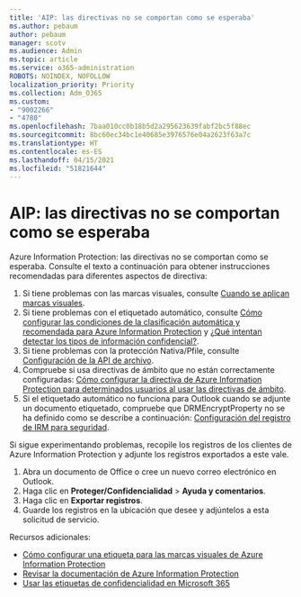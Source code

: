 ```yaml
---
title: 'AIP: las directivas no se comportan como se esperaba'
ms.author: pebaum
author: pebaum
manager: scotv
ms.audience: Admin
ms.topic: article
ms.service: o365-administration
ROBOTS: NOINDEX, NOFOLLOW
localization_priority: Priority
ms.collection: Adm_O365
ms.custom:
- "9002266"
- "4780"
ms.openlocfilehash: 7baa010cc0b18b5d2a295623639fabf2bc5f88ec
ms.sourcegitcommit: 8bc60ec34bc1e40685e3976576e04a2623f63a7c
ms.translationtype: HT
ms.contentlocale: es-ES
ms.lasthandoff: 04/15/2021
ms.locfileid: "51821644"
---
```

# <a name="aip-policies-not-behaving-as-expected"></a>AIP: las directivas no se comportan como se esperaba

Azure Information Protection: las directivas no se comportan como se esperaba. Consulte el texto a continuación para obtener instrucciones recomendadas para diferentes aspectos de directiva:

1. Si tiene problemas con las marcas visuales, consulte [Cuando se aplican marcas visuales](https://docs.microsoft.com/azure/information-protection/configure-policy-markings#when-visual-markings-are-applied).
2. Si tiene problemas con el etiquetado automático, consulte [Cómo configurar las condiciones de la clasificación automática y recomendada para Azure Information Protection](https://docs.microsoft.com/azure/information-protection/configure-policy-classification) y [¿Qué intentan detectar los tipos de información confidencial?](https://docs.microsoft.com/microsoft-365/compliance/sensitive-information-type-entity-definitions).
3. Si tiene problemas con la protección Nativa/Pfile, consulte [Configuración de la API de archivo](https://docs.microsoft.com/azure/information-protection/develop/file-api-configuration).
4. Compruebe si usa directivas de ámbito que no están correctamente configuradas: [Cómo configurar la directiva de Azure Information Protection para determinados usuarios al usar las directivas de ámbito](https://docs.microsoft.com/azure/information-protection/configure-policy-scope).
5. Si el etiquetado automático no funciona para Outlook cuando se adjunte un documento etiquetado, compruebe que DRMEncryptProperty no se ha definido como se describe a continuación: [Configuración del registro de IRM para seguridad](https://docs.microsoft.com/deployoffice/security/protect-sensitive-messages-and-documents-by-using-irm-in-office#office-2016-irm-registry-key-options).

Si sigue experimentando problemas, recopile los registros de los clientes de Azure Information Protection y adjunte los registros exportados a este vale.

1. Abra un documento de Office o cree un nuevo correo electrónico en Outlook.
2. Haga clic en **Proteger/Confidencialidad** > **Ayuda y comentarios**.
3. Haga clic en **Exportar registros**.
4. Guarde los registros en la ubicación que desee y adjúntelos a esta solicitud de servicio.

Recursos adicionales:

- [Cómo configurar una etiqueta para las marcas visuales de Azure Information Protection](https://docs.microsoft.com/azure/information-protection/configure-policy-markings)
- [Revisar la documentación de Azure Information Protection](https://docs.microsoft.com/azure/information-protection/what-is-information-protection)
- [Usar las etiquetas de confidencialidad en Microsoft 365](https://docs.microsoft.com/microsoft-365/compliance/sensitivity-labels-office-apps)

